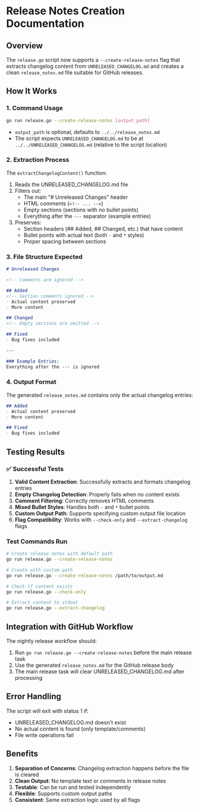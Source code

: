 # Release Notes Creation Documentation

## Overview

The `release.go` script now supports a `--create-release-notes` flag that extracts changelog content from `UNRELEASED_CHANGELOG.md` and creates a clean `release_notes.md` file suitable for GitHub releases.

## How It Works

### 1. Command Usage

```bash
go run release.go --create-release-notes [output_path]
```

- `output_path` is optional, defaults to `../../release_notes.md`
- The script expects `UNRELEASED_CHANGELOG.md` to be at `../../UNRELEASED_CHANGELOG.md` (relative to the script location)

### 2. Extraction Process

The `extractChangelogContent()` function:

1. Reads the UNRELEASED_CHANGELOG.md file
2. Filters out:
   - The main "# Unreleased Changes" header
   - HTML comments (`<!-- ... -->`)
   - Empty sections (sections with no bullet points)
   - Everything after the `---` separator (example entries)
3. Preserves:
   - Section headers (## Added, ## Changed, etc.) that have content
   - Bullet points with actual text (both `-` and `*` styles)
   - Proper spacing between sections

### 3. File Structure Expected

```markdown
# Unreleased Changes

<!-- Comments are ignored -->

## Added
<!-- Section comments ignored -->
- Actual content preserved
- More content

## Changed
<!-- Empty sections are omitted -->

## Fixed
- Bug fixes included

---

### Example Entries:
Everything after the --- is ignored
```

### 4. Output Format

The generated `release_notes.md` contains only the actual changelog entries:

```markdown
## Added
- Actual content preserved
- More content

## Fixed
- Bug fixes included
```

## Testing Results

### ✅ Successful Tests

1. **Valid Content Extraction**: Successfully extracts and formats changelog entries
2. **Empty Changelog Detection**: Properly fails when no content exists
3. **Comment Filtering**: Correctly removes HTML comments
4. **Mixed Bullet Styles**: Handles both `-` and `*` bullet points
5. **Custom Output Path**: Supports specifying custom output file location
6. **Flag Compatibility**: Works with `--check-only` and `--extract-changelog` flags

### Test Commands Run

```bash
# Create release notes with default path
go run release.go --create-release-notes

# Create with custom path
go run release.go --create-release-notes /path/to/output.md

# Check if content exists
go run release.go --check-only

# Extract content to stdout
go run release.go --extract-changelog
```

## Integration with GitHub Workflow

The nightly release workflow should:

1. Run `go run release.go --create-release-notes` before the main release task
2. Use the generated `release_notes.md` for the GitHub release body
3. The main release task will clear UNRELEASED_CHANGELOG.md after processing

## Error Handling

The script will exit with status 1 if:
- UNRELEASED_CHANGELOG.md doesn't exist
- No actual content is found (only template/comments)
- File write operations fail

## Benefits

1. **Separation of Concerns**: Changelog extraction happens before the file is cleared
2. **Clean Output**: No template text or comments in release notes
3. **Testable**: Can be run and tested independently
4. **Flexible**: Supports custom output paths
5. **Consistent**: Same extraction logic used by all flags